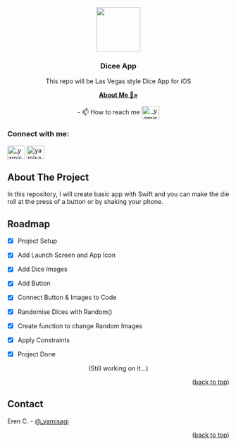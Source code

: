 <div align="center">
  <a href="https://avatars.githubusercontent.com/u/84624853?v=4">
    <img src="https://avatars.githubusercontent.com/u/84624853?v=4" width="100" height="100">
  </a>

  <h3 align="center">Dicee App</h3>

  <p align="center">
   This repo will be Las Vegas style Dice App for iOS
     </p>
    <a href="https://github.com/yamisagi/yamisagi"><strong>About Me 💙»</strong></a>
    <br />
    <br />
    - 📫 How to reach me <a href="https://twitter.com/_yamisagi" target="blank"><img align="center" src="https://raw.githubusercontent.com/rahuldkjain/github-profile-readme-generator/master/src/images/icons/Social/twitter.svg" alt="_yamisagi" height="30" width="40" /></a>
    <h3 align="left">Connect with me:</h3>
    <p align="left">
    <a href="https://twitter.com/_yamisagi" target="blank"><img align="center" src="https://raw.githubusercontent.com/rahuldkjain/github-profile-readme-generator/master/src/images/icons/Social/twitter.svg" alt="_yamisagi" height="30" width="40" /></a>
    <a href="https://linkedin.com/in/yamisagi" target="blank"><img align="center" src="https://raw.githubusercontent.com/rahuldkjain/github-profile-readme-generator/master/src/images/icons/Social/linked-in-alt.svg" alt="yamisagi" height="30" width="40" /></a>
    </p>
  </p>
</div>



<!-- TABLE OF CONTENTS
<details>
  <summary>Table of Contents</summary>
  <ol>
    <li>
      <a href="#about-the-project">About The Project</a>
      <ul>
        <li><a href="#built-with">Built With</a></li>
      </ul>
    </li>
    <li>
      <a href="#getting-started">Getting Started</a>
      <ul>
        <li><a href="#prerequisites">Prerequisites</a></li>
        <li><a href="#installation">Installation</a></li>
      </ul>
    </li>
    <li><a href="#usage">Usage</a></li>
    <li><a href="#roadmap">Roadmap</a></li>
    <li><a href="#contributing">Contributing</a></li>
    <li><a href="#license">License</a></li>
    <li><a href="#contact">Contact</a></li>
    <li><a href="#acknowledgments">Acknowledgments</a></li>
  </ol>
</details>
 WE WILL USE HERE LATER-->

<!-- ABOUT THE PROJECT -->
## About The Project
<!-- add asset here later -->
<!--<img src="https://github.com/yamisagi/us/blob/main/assets/product.gif" width="350" height="550"> -->


In this repository, I will create basic app with Swift and you can make the die roll at the press of a button or by shaking your phone.
<!-- ROADMAP -->
## Roadmap


  - [x] Project Setup
  - [x] Add Launch Screen and App Icon
  - [x] Add Dice Images
  - [x] Add Button
  - [x] Connect Button & Images to Code
  - [x] Randomise Dices with Random()
  - [x] Create function to change Random Images
  - [x] Apply Constraints
  - [x] Project Done
  
  
  
<p align="center">(Still working on it...)</p>



<p align="right">(<a href="#top">back to top</a>)</p>



<!-- CONTACT -->
## Contact

Eren C. - [@_yamisagi](https://twitter.com/_yamisagi)

<p align="right">(<a href="#top">back to top</a>)</p>



<!-- ACKNOWLEDGMENTS
## Acknowledgments
* [Choose an Open Source License](https://choosealicense.com)
* [GitHub Emoji Cheat Sheet](https://www.webpagefx.com/tools/emoji-cheat-sheet)
* [Malven's Flexbox Cheatsheet](https://flexbox.malven.co/)
* [Malven's Grid Cheatsheet](https://grid.malven.co/)
* [Img Shields](https://shields.io)
* [GitHub Pages](https://pages.github.com)
* [Font Awesome](https://fontawesome.com)
* [React Icons](https://react-icons.github.io/react-icons/search)
<p align="right">(<a href="#top">back to top</a>)</p>
 -->

<!-- MARKDOWN LINKS & IMAGES -->
<!-- https://www.markdownguide.org/basic-syntax/#reference-style-links -->
[contributors-shield]: https://img.shields.io/github/contributors/othneildrew/Best-README-Template.svg?style=for-the-badge
[contributors-url]: https://github.com/othneildrew/Best-README-Template/graphs/contributors
[forks-shield]: https://img.shields.io/github/forks/othneildrew/Best-README-Template.svg?style=for-the-badge
[forks-url]: https://github.com/othneildrew/Best-README-Template/network/members
[stars-shield]: https://img.shields.io/github/stars/othneildrew/Best-README-Template.svg?style=for-the-badge
[stars-url]: https://github.com/othneildrew/Best-README-Template/stargazers
[issues-shield]: https://img.shields.io/github/issues/othneildrew/Best-README-Template.svg?style=for-the-badge
[issues-url]: https://github.com/othneildrew/Best-README-Template/issues
[license-shield]: https://img.shields.io/github/license/othneildrew/Best-README-Template.svg?style=for-the-badge
[license-url]: https://github.com/othneildrew/Best-README-Template/blob/master/LICENSE.txt
[linkedin-shield]: https://img.shields.io/badge/-LinkedIn-black.svg?style=for-the-badge&logo=linkedin&colorB=555
[linkedin-url]: https://linkedin.com/in/othneildrew
[product-screenshot]: assets/product.gif
